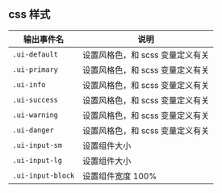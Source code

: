 <h2 uiAnchor id="css-样式">css 样式</h2>

| 输出事件名         | 说明    |
| --                 | --           |
| `.ui-default`      |  设置风格色，和 scss 变量定义有关 |
| `.ui-primary`      |  设置风格色，和 scss 变量定义有关 |
| `.ui-info`         |  设置风格色，和 scss 变量定义有关 |
| `.ui-success`      |  设置风格色，和 scss 变量定义有关 |
| `.ui-warning`      |  设置风格色，和 scss 变量定义有关 |
| `.ui-danger`       |  设置风格色，和 scss 变量定义有关 |
| `.ui-input-sm`     |  设置组件大小 |
| `.ui-input-lg`     |  设置组件大小 |
| `.ui-input-block`  |  设置组件宽度 100% |
